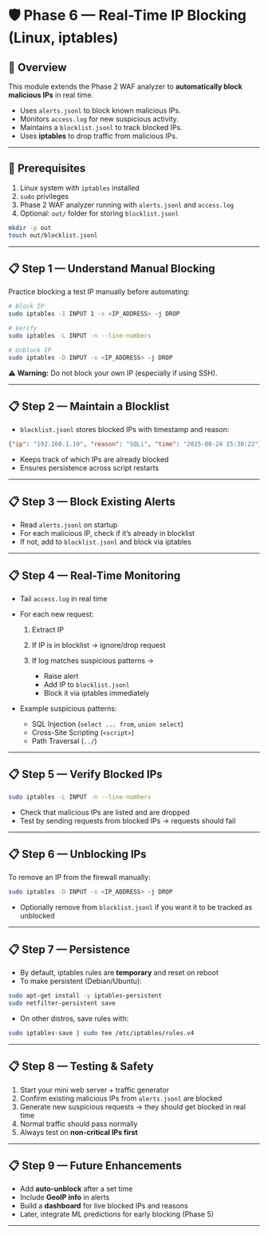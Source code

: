 # 🛡️ Phase 6 — Real-Time IP Blocking (Linux, iptables)

## 📌 Overview

This module extends the Phase 2 WAF analyzer to **automatically block malicious IPs** in real time.

* Uses `alerts.jsonl` to block known malicious IPs.
* Monitors `access.log` for new suspicious activity.
* Maintains a `blocklist.jsonl` to track blocked IPs.
* Uses **iptables** to drop traffic from malicious IPs.

---

## 🔧 Prerequisites

1. Linux system with `iptables` installed
2. `sudo` privileges
3. Phase 2 WAF analyzer running with `alerts.jsonl` and `access.log`
4. Optional: `out/` folder for storing `blocklist.jsonl`

```bash
mkdir -p out
touch out/blocklist.jsonl
```

---

## 📋 Step 1 — Understand Manual Blocking

Practice blocking a test IP manually before automating:

```bash
# Block IP
sudo iptables -I INPUT 1 -s <IP_ADDRESS> -j DROP

# Verify
sudo iptables -L INPUT -n --line-numbers

# Unblock IP
sudo iptables -D INPUT -s <IP_ADDRESS> -j DROP
```

⚠️ **Warning:** Do not block your own IP (especially if using SSH).

---

## 📋 Step 2 — Maintain a Blocklist

* `blocklist.jsonl` stores blocked IPs with timestamp and reason:

```json
{"ip": "192.168.1.10", "reason": "SQLi", "time": "2025-08-24 15:30:22"}
```

* Keeps track of which IPs are already blocked
* Ensures persistence across script restarts

---

## 📋 Step 3 — Block Existing Alerts

* Read `alerts.jsonl` on startup
* For each malicious IP, check if it’s already in blocklist
* If not, add to `blocklist.jsonl` and block via iptables

---

## 📋 Step 4 — Real-Time Monitoring

* Tail `access.log` in real time

* For each new request:

  1. Extract IP
  2. If IP is in blocklist → ignore/drop request
  3. If log matches suspicious patterns →

     * Raise alert
     * Add IP to `blocklist.jsonl`
     * Block it via iptables immediately

* Example suspicious patterns:

  * SQL Injection (`select ... from`, `union select`)
  * Cross-Site Scripting (`<script>`)
  * Path Traversal (`../`)

---

## 📋 Step 5 — Verify Blocked IPs

```bash
sudo iptables -L INPUT -n --line-numbers
```

* Check that malicious IPs are listed and are dropped
* Test by sending requests from blocked IPs → requests should fail

---

## 📋 Step 6 — Unblocking IPs

To remove an IP from the firewall manually:

```bash
sudo iptables -D INPUT -s <IP_ADDRESS> -j DROP
```

* Optionally remove from `blocklist.jsonl` if you want it to be tracked as unblocked

---

## 📋 Step 7 — Persistence

* By default, iptables rules are **temporary** and reset on reboot
* To make persistent (Debian/Ubuntu):

```bash
sudo apt-get install -y iptables-persistent
sudo netfilter-persistent save
```

* On other distros, save rules with:

```bash
sudo iptables-save | sudo tee /etc/iptables/rules.v4
```

---

## 📋 Step 8 — Testing & Safety

1. Start your mini web server + traffic generator
2. Confirm existing malicious IPs from `alerts.jsonl` are blocked
3. Generate new suspicious requests → they should get blocked in real time
4. Normal traffic should pass normally
5. Always test on **non-critical IPs first**

---

## 📋 Step 9 — Future Enhancements

* Add **auto-unblock** after a set time
* Include **GeoIP info** in alerts
* Build a **dashboard** for live blocked IPs and reasons
* Later, integrate ML predictions for early blocking (Phase 5)

---
